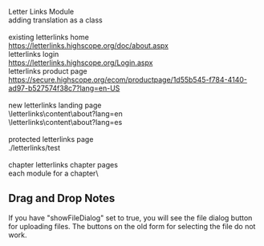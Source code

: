Letter Links Module\
    adding translation as a class\
\
existing letterlinks home\
    https://letterlinks.highscope.org/doc/about.aspx
\
letterlinks login\
    https://letterlinks.highscope.org/Login.aspx
\
letterlinks product page\
    https://secure.highscope.org/ecom/productpage/1d55b545-f784-4140-ad97-b527574f38c7?lang=en-US
\
\
new letterlinks landing page\
    \letterlinks\content\about?lang=en\
    \letterlinks\content\about?lang=es\
\
protected letterlinks page\
    ./letterlinks/test\
\
chapter letterlinks chapter pages\
    each module for a chapter\



## Drag and Drop Notes
If you have "showFileDialog" set to true, you will see the file dialog button for uploading files.
The buttons on the old form for selecting the file do not work.



